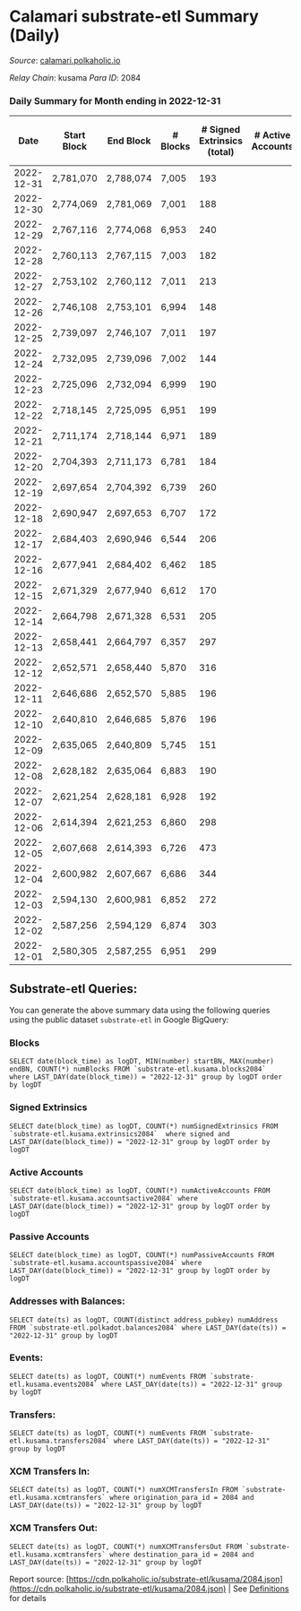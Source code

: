 # Calamari substrate-etl Summary (Daily)

_Source_: [calamari.polkaholic.io](https://calamari.polkaholic.io)

*Relay Chain*: kusama
*Para ID*: 2084



### Daily Summary for Month ending in 2022-12-31


| Date | Start Block | End Block | # Blocks | # Signed Extrinsics (total) | # Active Accounts | # Passive | # New | # Addresses with Balances | # Events | # Transfers | # XCM Transfers In | # XCM Transfers Out | Issues | 
| ---- | ----------- | --------- | -------- | --------------------------- | ----------------- | --------- | ----- | ------------------------- | -------- | ----------- | ------------------ | ------------------- | ------ |
| 2022-12-31 | 2,781,070 | 2,788,074 | 7,005 | 193 |  |  |  | 34,660 | 48,504 | 63 ($11,362.11) | 4 ($820.25) | 4 ($445.77) |  |
| 2022-12-30 | 2,774,069 | 2,781,069 | 7,001 | 188 |  |  |  | 34,654 | 48,420 | 46 ($12,459.89) | 3 ($308.68) | 1 ($184.82) |  |
| 2022-12-29 | 2,767,116 | 2,774,068 | 6,953 | 240 |  |  |  | 34,648 | 48,633 | 77 ($10,722.09) |   | 7 ($0.01) |  |
| 2022-12-28 | 2,760,113 | 2,767,115 | 7,003 | 182 |  |  |  | 34,635 | 48,436 | 33 ($4,562.74) | 3 ($543.66) | 2 ($138.33) |  |
| 2022-12-27 | 2,753,102 | 2,760,112 | 7,011 | 213 |  |  |  | 34,632 | 42,536 | 40 ($49,880.95) |   |   |  |
| 2022-12-26 | 2,746,108 | 2,753,101 | 6,994 | 148 |  |  |  |  | 48,696 | 20 ($9,901.73) |   |   |  |
| 2022-12-25 | 2,739,097 | 2,746,107 | 7,011 | 197 |  |  |  | 34,627 | 49,143 | 54 ($18,263.81) | 3 ($148.89) | 2 ($197.22) |  |
| 2022-12-24 | 2,732,095 | 2,739,096 | 7,002 | 144 |  |  |  |  | 48,656 | 28 ($10,816.97) |   |   |  |
| 2022-12-23 | 2,725,096 | 2,732,094 | 6,999 | 190 |  |  |  |  | 48,941 | 39 ($11,227.91) | 1 ($3.83) | 2 ($548.21) |  |
| 2022-12-22 | 2,718,145 | 2,725,095 | 6,951 | 199 |  |  |  |  | 48,774 | 33 ($46,575.04) | 1 ($241.73) | 3 ($354.38) |  |
| 2022-12-21 | 2,711,174 | 2,718,144 | 6,971 | 189 |  |  |  |  | 48,718 | 38 ($15,443.46) | 1 ($668.68) | 1 ($98.22) |  |
| 2022-12-20 | 2,704,393 | 2,711,173 | 6,781 | 184 |  |  |  |  | 41,479 | 43 ($5,654.79) |   |   |  |
| 2022-12-19 | 2,697,654 | 2,704,392 | 6,739 | 260 |  |  |  |  | 48,452 | 66 ($15,417.58) | 8 ($771.37) | 1 ($556.97) |  |
| 2022-12-18 | 2,690,947 | 2,697,653 | 6,707 | 172 |  |  |  |  | 47,494 | 34 ($7,397.22) | 1 ($126.52) |   |  |
| 2022-12-17 | 2,684,403 | 2,690,946 | 6,544 | 206 |  |  |  | 34,616 | 46,148 | 85 ($63,087.74) | 1 ($64.82) |   |  |
| 2022-12-16 | 2,677,941 | 2,684,402 | 6,462 | 185 |  |  |  | 34,614 | 40,314 | 53 ($27,562.02) | 1 ($270.09) |   |  |
| 2022-12-15 | 2,671,329 | 2,677,940 | 6,612 | 170 |  |  |  | 34,610 | 47,161 | 45 ($11,020.18) | 2 ($666.27) | 1 ($234.48) |  |
| 2022-12-14 | 2,664,798 | 2,671,328 | 6,531 | 205 |  |  |  | 34,606 | 39,956 | 47 ($35,895.41) | 7 ($1,025.53) | 1 ($1,294.23) |  |
| 2022-12-13 | 2,658,441 | 2,664,797 | 6,357 | 297 |  |  |  |  | 47,222 | 150 ($58,740.05) | 3 ($590.10) | 1 ($114.31) |  |
| 2022-12-12 | 2,652,571 | 2,658,440 | 5,870 | 316 |  |  |  |  | 39,305 | 91 ($35,538.30) | 7 ($290.27) | 5 ($431.53) |  |
| 2022-12-11 | 2,646,686 | 2,652,570 | 5,885 | 196 |  |  |  |  | 44,748 | 31 ($24,956.55) |   |   |  |
| 2022-12-10 | 2,640,810 | 2,646,685 | 5,876 | 196 |  |  |  |  | 38,244 | 43 ($5,936.08) |   |   |  |
| 2022-12-09 | 2,635,065 | 2,640,809 | 5,745 | 151 |  |  |  | 34,567 | 37,463 | 26 ($8,317.26) | 1 ($51.44) | 1 ($51.44) |  |
| 2022-12-08 | 2,628,182 | 2,635,064 | 6,883 | 190 |  |  |  | 34,565 | 47,461 | 35 ($24,654.65) |   | 1 ($200.79) |  |
| 2022-12-07 | 2,621,254 | 2,628,181 | 6,928 | 192 |  |  |  |  | 47,517 | 43 ($16,575.53) | 1 ($65.93) | 1 ($55.72) |  |
| 2022-12-06 | 2,614,394 | 2,621,253 | 6,860 | 298 |  |  |  | 34,552 | 41,135 | 132 ($13,771.45) | 2 ($203.18) |   |  |
| 2022-12-05 | 2,607,668 | 2,614,393 | 6,726 | 473 |  |  |  | 34,459 | 47,681 | 294 ($11,577.95) | 4 ($196.48) | 3 ($346.69) |  |
| 2022-12-04 | 2,600,982 | 2,607,667 | 6,686 | 344 |  |  |  | 34,209 | 47,290 | 183 ($15,201.07) | 2 ($1.46) | 4 ($301.18) |  |
| 2022-12-03 | 2,594,130 | 2,600,981 | 6,852 | 272 |  |  |  | 34,077 | 47,344 | 92 ($24,811.69) | 3 ($470.23) |   |  |
| 2022-12-02 | 2,587,256 | 2,594,129 | 6,874 | 303 |  |  |  | 34,043 | 48,247 | 134 ($16,501.48) | 1 ($21.72) |   |  |
| 2022-12-01 | 2,580,305 | 2,587,255 | 6,951 | 299 |  |  |  | 33,969 | 42,196 | 165 ($40,993.53) | 1 ($4.40) | 1 ($29.55) |  |

## Substrate-etl Queries:
You can generate the above summary data using the following queries using the public dataset `substrate-etl` in Google BigQuery:


### Blocks
```
SELECT date(block_time) as logDT, MIN(number) startBN, MAX(number) endBN, COUNT(*) numBlocks FROM `substrate-etl.kusama.blocks2084`  where LAST_DAY(date(block_time)) = "2022-12-31" group by logDT order by logDT
```


### Signed Extrinsics
```
SELECT date(block_time) as logDT, COUNT(*) numSignedExtrinsics FROM `substrate-etl.kusama.extrinsics2084`  where signed and LAST_DAY(date(block_time)) = "2022-12-31" group by logDT order by logDT
```


### Active Accounts
```
SELECT date(block_time) as logDT, COUNT(*) numActiveAccounts FROM `substrate-etl.kusama.accountsactive2084` where LAST_DAY(date(block_time)) = "2022-12-31" group by logDT order by logDT
```


### Passive Accounts
```
SELECT date(block_time) as logDT, COUNT(*) numPassiveAccounts FROM `substrate-etl.kusama.accountspassive2084` where LAST_DAY(date(block_time)) = "2022-12-31" group by logDT order by logDT
```


### Addresses with Balances:
```
SELECT date(ts) as logDT, COUNT(distinct address_pubkey) numAddress FROM `substrate-etl.polkadot.balances2084` where LAST_DAY(date(ts)) = "2022-12-31" group by logDT
```


### Events:
```
SELECT date(ts) as logDT, COUNT(*) numEvents FROM `substrate-etl.kusama.events2084` where LAST_DAY(date(ts)) = "2022-12-31" group by logDT
```


### Transfers:
```
SELECT date(ts) as logDT, COUNT(*) numEvents FROM `substrate-etl.kusama.transfers2084` where LAST_DAY(date(ts)) = "2022-12-31" group by logDT
```


### XCM Transfers In:
```
SELECT date(ts) as logDT, COUNT(*) numXCMTransfersIn FROM `substrate-etl.kusama.xcmtransfers` where origination_para_id = 2084 and LAST_DAY(date(ts)) = "2022-12-31" group by logDT
```


### XCM Transfers Out:
```
SELECT date(ts) as logDT, COUNT(*) numXCMTransfersOut FROM `substrate-etl.kusama.xcmtransfers` where destination_para_id = 2084 and LAST_DAY(date(ts)) = "2022-12-31" group by logDT
```



Report source: [https://cdn.polkaholic.io/substrate-etl/kusama/2084.json](https://cdn.polkaholic.io/substrate-etl/kusama/2084.json) | See [Definitions](/DEFINITIONS.md) for details
